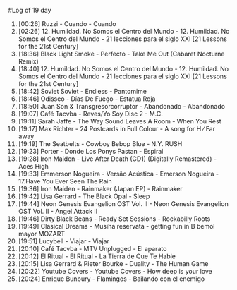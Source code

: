 #Log of 19 day

1. [00:26] Ruzzi - Cuando - Cuando
1. [02:26] 12. Humildad. No Somos el Centro del Mundo - 12. Humildad. No Somos el Centro del Mundo - 21 lecciones para el siglo XXI [21 Lessons for the 21st Century]
1. [18:36] Black Light Smoke - Perfecto - Take Me Out (Cabaret Nocturne Remix)
1. [18:40] 12. Humildad. No Somos el Centro del Mundo - 12. Humildad. No Somos el Centro del Mundo - 21 lecciones para el siglo XXI [21 Lessons for the 21st Century]
1. [18:42] Soviet Soviet - Endless - Pantomime
1. [18:46] Odisseo - Días De Fuego - Estatua Roja
1. [18:50] Juan Son & Transgresorcorruptor - Abandonado - Abandonado
1. [19:07] Café Tacvba - Reves/Yo Soy Disc 2 - M.C.
1. [19:11] Sarah Jaffe - The Way Sound Leaves A Room - When You Rest
1. [19:17] Max Richter - 24 Postcards in Full Colour - A song for H ⁄ Far away
1. [19:19] The Seatbelts - Cowboy Bebop Blue - N.Y. RUSH
1. [19:23] Porter - Donde Los Ponys Pastan - Espiral
1. [19:28] Iron Maiden - Live After Death (CD1) (Digitally Remastered) - Aces High
1. [19:33] Emmerson Nogueira - Versão Acústica - Emerson Nogueira - 17.Have You Ever Seen The Rain
1. [19:36] Iron Maiden - Rainmaker (Japan EP) - Rainmaker
1. [19:42] Lisa Gerrard - The Black Opal - Sleep
1. [19:44] Neon Genesis Evangelion OST Vol. II - Neon Genesis Evangelion OST Vol. II - Angel Attack II
1. [19:46] Dirty Black Beans - Ready Set Sessions - Rockabilly Roots
1. [19:49] Clasical Dreams - Musiha reservata - getting fun in B bemol mayor MOZART
1. [19:51] Lucybell - Viajar - Viajar
1. [20:10] Café Tacvba - MTV Unplugged - El aparato
1. [20:12] El Ritual - El Ritual - La Tierra de Que Te Hable
1. [20:15] Lisa Gerrard & Pieter Bourke - Duality - The Human Game
1. [20:22] Youtube Covers - Youtube Covers - How deep is your love
1. [20:24] Enrique Bunbury - Flamingos - Bailando con el enemigo
